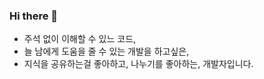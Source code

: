 ### Hi there 👋 

- 주석 없이 이해할 수 있느 코드,
- 늘 남에게 도움을 줄 수 있는 개발을 하고싶은,
- 지식을 공유하는걸 좋아하고, 나누기를 좋아하는,
개발자입니다.


<!--
**drate43/drate43** is a ✨ _special_ ✨ repository because its `README.md` (this file) appears on your GitHub profile.

Here are some ideas to get you started:

- 🔭 I’m currently working on ...
- 🌱 I’m currently learning ...
- 👯 I’m looking to collaborate on ...
- 🤔 I’m looking for help with ...
- 💬 Ask me about ...
- 📫 How to reach me: ...
- 😄 Pronouns: ...
- ⚡ Fun fact: ...
-->
